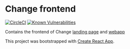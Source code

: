 # Change frontend
[![CircleCI](https://circleci.com/gh/ChangeFinance/wallet-client/tree/master.svg?style=svg)](https://circleci.com/gh/ChangeFinance/wallet-client/tree/master)
[![Known Vulnerabilities](https://snyk.io/test/github/ChangeFinance/wallet-client/badge.svg)](https://snyk.io/test/github/ChangeFinance/wallet-client)

Contains the frontend of Change [landing page](https://www.getchange.com) and [webapp](https://www.getchange.com/app)

This project was bootstrapped with [Create React App](https://github.com/facebookincubator/create-react-app).
